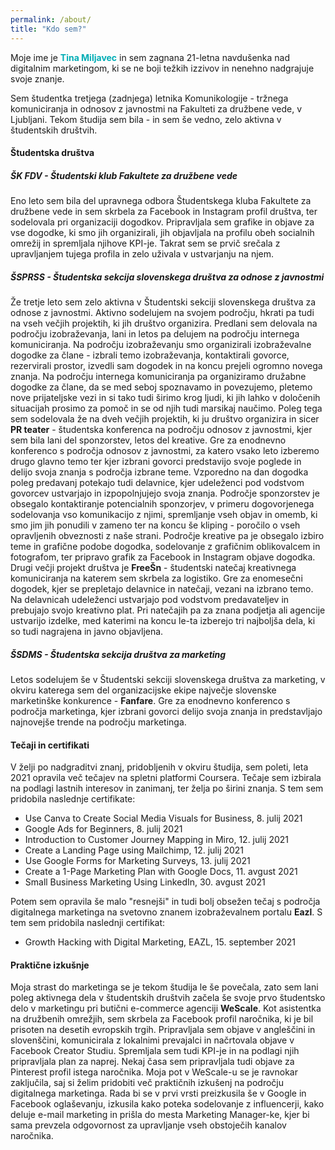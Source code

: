 ```yaml
---
permalink: /about/
title: "Kdo sem?"
---
```


Moje ime je <b style="color:#00adb5">Tina Miljavec</b> in sem zagnana 21-letna navdušenka nad digitalnim marketingom,
ki se ne boji težkih izzivov in nenehno nadgrajuje svoje znanje.


Sem študentka tretjega (zadnjega) letnika Komunikologije - tržnega komuniciranja in odnosov z javnostmi na Fakulteti za družbene vede, v Ljubljani. Tekom študija sem bila - in sem še vedno, zelo aktivna v študentskih društvih. 

#### Študentska društva

##### ŠK FDV - Študentski klub Fakultete za družbene vede
Eno leto sem bila del upravnega odbora Študentskega kluba Fakultete za družbene vede in sem skrbela za Facebook in Instagram profil društva, ter sodelovala pri organizaciji dogodkov. Pripravljala sem grafike in objave za vse dogodke, ki smo jih organizirali, jih objavljala na profilu obeh socialnih omrežij in spremljala njihove KPI-je. Takrat sem se prvič srečala z upravljanjem tujega profila in zelo uživala v ustvarjanju na njem.

##### ŠSPRSS - Študentska sekcija slovenskega društva za odnose z javnostmi
Že tretje leto sem zelo aktivna v Študentski sekciji slovenskega društva za odnose z javnostmi. Aktivno sodelujem na svojem področju, hkrati pa tudi na vseh večjih projektih, ki jih društvo organizira. Predlani sem delovala na področju izobraževanja, lani in letos pa delujem na področju internega komuniciranja. Na področju izobraževanju smo organizirali izobraževalne dogodke za člane - izbrali temo izobraževanja, kontaktirali govorce, rezervirali prostor, izvedli sam dogodek in na koncu prejeli ogromno novega znanja. Na področju internega komuniciranja pa organiziramo družabne dogodke za člane, da se med seboj spoznavamo in povezujemo, pletemo nove prijateljske vezi in si tako tudi širimo krog ljudi, ki jih lahko v določenih situacijah prosimo za pomoč in se od njih tudi marsikaj naučimo. 
Poleg tega sem sodelovala že na dveh večjih projektih, ki ju društvo organizira in sicer **PR teater** - študentska konferenca na področju odnosov z javnostmi, kjer sem bila lani del sponzorstev, letos del kreative. Gre za enodnevno konferenco s področja odnosov z javnostmi, za katero vsako leto izberemo drugo glavno temo ter kjer izbrani govorci predstavijo svoje poglede in delijo svoja znanja s področja izbrane teme. Vzporedno na dan dogodka poleg predavanj potekajo tudi delavnice, kjer udeleženci pod vodstvom govorcev ustvarjajo in izpopolnjujejo svoja znanja. Področje sponzorstev je obsegalo kontaktiranje potencialnih sponzorjev, v primeru dogovorjenega sodelovanja vso komunikacijo z njimi, spremljanje vseh objav in omemb, ki smo jim jih ponudili v zameno ter na koncu še kliping - poročilo o vseh opravljenih obveznosti z naše strani. Področje kreative pa je obsegalo izbiro teme in grafične podobe dogodka, sodelovanje z grafičnim oblikovalcem in fotografom, ter pripravo grafik za Facebook in Instagram objave dogodka. 
Drugi večji projekt društva je **FreeŠn** - študentski natečaj kreativnega komuniciranja na katerem sem skrbela za logistiko. Gre za enomesečni dogodek, kjer se prepletajo delavnice in natečaji, vezani na izbrano temo. Na delavnicah udeleženci ustvarjajo pod vodstvom predavateljev in prebujajo svojo kreativno plat. Pri natečajih pa za znana podjetja ali agencije ustvarijo izdelke, med katerimi na koncu le-ta izberejo tri najboljša dela, ki so tudi nagrajena in javno objavljena. 


##### ŠSDMS - Študentska sekcija društva za marketing
Letos sodelujem še v Študentski sekciji slovenskega društva za marketing, v okviru katerega sem del organizacijske ekipe največje slovenske marketinške konkurence - **Fanfare**. Gre za enodnevno konferenco s področja marketinga, kjer izbrani govorci delijo svoja znanja in predstavljajo najnovejše trende na področju marketinga. 

#### Tečaji in certifikati

V želji po nadgraditvi znanj, pridobljenih v okviru študija, sem poleti, leta 2021 opravila več tečajev na spletni platformi Coursera. Tečaje sem izbirala na podlagi lastnih interesov in zanimanj, ter želja po širini znanja. S tem sem pridobila naslednje certifikate:
* Use Canva to Create Social Media Visuals for Business, 8. julij 2021
* Google Ads for Beginners, 8. julij 2021
* Introduction to Customer Journey Mapping in Miro, 12. julij 2021
* Create a Landing Page using Mailchimp, 12. julij 2021
* Use Google Forms for Marketing Surveys, 13. julij 2021
* Create a 1-Page Marketing Plan with Google Docs, 11. avgust 2021
* Small Business Marketing Using LinkedIn, 30. avgust 2021

Potem sem opravila še malo "resnejši" in tudi bolj obsežen tečaj s področja digitalnega marketinga na svetovno znanem izobraževalnem portalu **Eazl**. S tem sem pridobila naslednji certifikat:
*    Growth Hacking with Digital Marketing, EAZL, 15. september 2021
  
#### Praktične izkušnje

Moja strast do marketinga se je tekom študija le še povečala, zato sem lani poleg aktivnega dela v študentskih društvih začela še svoje prvo študentsko delo v marketingu pri butični e-commerce agenciji **WeScale**. Kot asistentka na družbenih omrežjih, sem skrbela za Facebook profil naročnika, ki je bil prisoten na desetih evropskih trgih. Pripravljala sem objave v angleščini in slovenščini, komunicirala z lokalnimi prevajalci in načrtovala objave v Facebook Creator Studiu. Spremljala sem tudi KPI-je in na podlagi njih pripravljala plan za naprej. Nekaj časa sem pripravljala tudi objave za Pinterest profil istega naročnika. Moja pot v WeScale-u se je ravnokar zaključila, saj si želim pridobiti več praktičnih izkušenj na področju digitalnega marketinga. Rada bi se v prvi vrsti preizkusila še v Google in Facebook oglaševanju, izkusila kako poteka sodelovanje z influencerji, kako deluje e-mail marketing in prišla do mesta Marketing Manager-ke, kjer bi sama prevzela odgovornost za upravljanje vseh obstoječih kanalov naročnika. 



